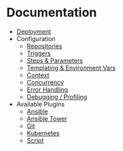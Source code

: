 # Documentation

* [Deployment](deployment.md)
* Configuration
  * [Repositories](configuration/repositories.md)
  * [Triggers](configuration/triggers.md)
  * [Steps & Parameters](configuration/steps-parameters.md)
  * [Templating & Environment Vars](configuration/templating-env-vars.md)
  * [Context](configuration/context.md)
  * [Concurrency](configuration/concurrency.md)
  * [Error Handling](configuration/error-handling.md)
  * [Debugging / Profiling](configuration/debugging.md)
* Available Plugins
  * [Ansible](plugins/ansible.md)
  * [Ansible Tower](plugins/ansible-tower.md)
  * [Git](plugins/git.md)
  * [Kubernetes](plugins/kubernetes.md)
  * [Script](plugins/script.md)
